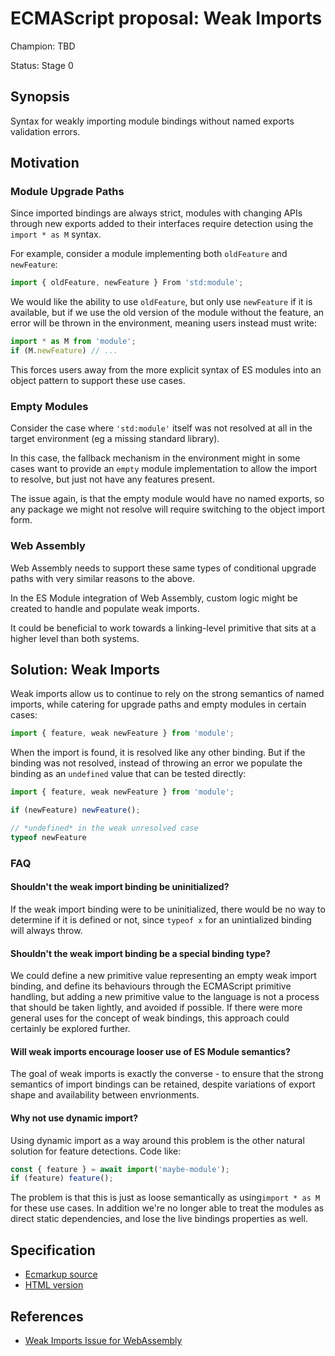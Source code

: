# ECMAScript proposal: Weak Imports

Champion: TBD

Status: Stage 0

## Synopsis

Syntax for weakly importing module bindings without named exports validation errors.

## Motivation

### Module Upgrade Paths

Since imported bindings are always strict, modules with changing APIs through new exports added to their interfaces require detection using the `import * as M` syntax.

For example, consider a module implementing both `oldFeature` and `newFeature`:

```js
import { oldFeature, newFeature } From 'std:module';
```

We would like the ability to use `oldFeature`, but only use `newFeature` if it is available, but if we use the old version of the module without the feature, an error will be thrown in the environment, meaning users instead must write:

```js
import * as M from 'module';
if (M.newFeature) // ...
```

This forces users away from the more explicit syntax of ES modules into an object pattern to support these use cases.

### Empty Modules

Consider the case where `'std:module'` itself was not resolved at all in the target environment (eg a missing standard library).

In this case, the fallback mechanism in the environment might in some cases want to provide an `empty` module implementation to allow the import to resolve, but just not have any features present.

The issue again, is that the empty module would have no named exports, so any package we might not resolve will require switching to the object import form.

### Web Assembly

Web Assembly needs to support these same types of conditional upgrade paths with very similar reasons to the above.

In the ES Module integration of Web Assembly, custom logic might be created to handle and populate weak imports.

It could be beneficial to work towards a linking-level primitive that sits at a higher level than both systems.

## Solution: Weak Imports

Weak imports allow us to continue to rely on the strong semantics of named imports, while catering for upgrade paths and empty modules in certain cases:

```js
import { feature, weak newFeature } from 'module';
```

When the import is found, it is resolved like any other binding. But if the binding was not resolved, instead of throwing an error we populate the binding as an `undefined` value that can be tested directly:

```js
import { feature, weak newFeature } from 'module';

if (newFeature) newFeature();

// *undefined* in the weak unresolved case
typeof newFeature
```

### FAQ

#### Shouldn't the weak import binding be uninitialized?

If the weak import binding were to be uninitialized, there would be no way to determine if it is defined or not, since `typeof x` for an unintialized binding will always throw.

#### Shouldn't the weak import binding be a special binding type?

We could define a new primitive value representing an empty weak import binding, and define its behaviours through the ECMAScript primitive handling, but adding a new primitive value to the language is not a process that should be taken lightly, and avoided if possible. If there were more general uses for the concept of weak bindings, this approach could certainly be explored further.

#### Will weak imports encourage looser use of ES Module semantics?

The goal of weak imports is exactly the converse - to ensure that the strong semantics of import bindings can be retained, despite variations of export shape
and availability between envrionments.

#### Why not use dynamic import?

Using dynamic import as a way around this problem is the other natural solution for feature detections. Code like:

```js
const { feature } = await import('maybe-module');
if (feature) feature();
```

The problem is that this is just as loose semantically as using`import * as M` for these use cases. In addition we're no longer able to treat the modules as direct static dependencies, and lose the live bindings properties as well.

## Specification

* [Ecmarkup source](https://github.com/guybedford/proposal-weak-imports/blob/master/spec.html)
* [HTML version](https://guybedford.github.io/proposal-weak-imports/)

## References
* [Weak Imports Issue for WebAssembly](https://github.com/WebAssembly/design/issues/1281)
